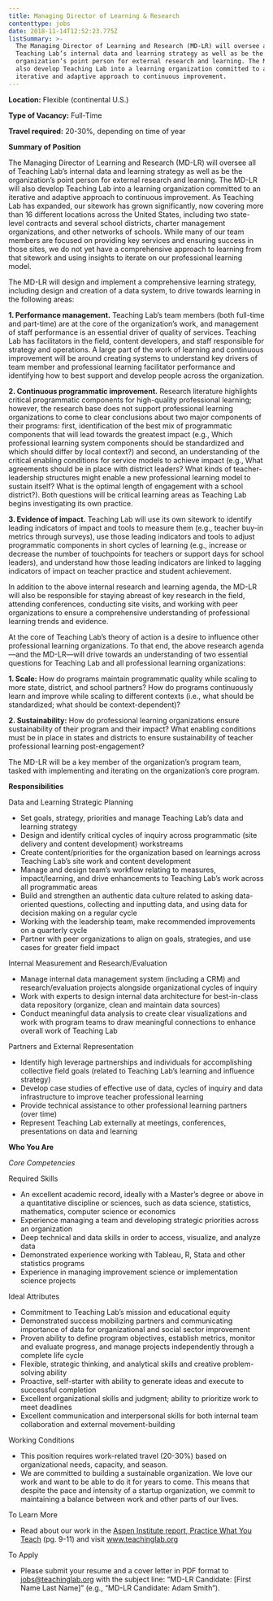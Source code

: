 ```yaml
---
title: Managing Director of Learning & Research
contenttype: jobs
date: 2018-11-14T12:52:23.775Z
listSummary: >-
  The Managing Director of Learning and Research (MD-LR) will oversee all of
  Teaching Lab’s internal data and learning strategy as well as be the
  organization’s point person for external research and learning. The MD-LR will
  also develop Teaching Lab into a learning organization committed to an
  iterative and adaptive approach to continuous improvement.
---
```

**Location:** Flexible (continental U.S.)

**Type of Vacancy:** Full-Time

**Travel required:** 20-30%, depending on time of year

**Summary of Position**

The Managing Director of Learning and Research (MD-LR) will oversee all of Teaching Lab’s internal data and learning strategy as well as be the organization’s point person for external research and learning. The MD-LR will also develop Teaching Lab into a learning organization committed to an iterative and adaptive approach to continuous improvement. As Teaching Lab has expanded, our sitework has grown significantly, now covering more than 16 different locations across the United States, including two state-level contracts and several school districts, charter management organizations, and other networks of schools. While many of our team members are focused on providing key services and ensuring success in those sites, we do not yet have a comprehensive approach to learning from that sitework and using insights to iterate on our professional learning model. 

The MD-LR will design and implement a comprehensive learning strategy, including design and creation of a data system, to drive towards learning in the following areas:

**1. Performance management.** Teaching Lab’s team members (both full-time and part-time) are at the core of the organization’s work, and management of staff performance is an essential driver of quality of services. Teaching Lab has facilitators in the field, content developers, and staff responsible for strategy and operations. A large part of the work of learning and continuous improvement will be around creating systems to understand key drivers of team member and professional learning facilitator performance and identifying how to best support and develop people across the organization. 

**2. Continuous programmatic improvement.** Research literature highlights critical programmatic components for high-quality professional learning; however, the research base does not support professional learning organizations to come to clear conclusions about two major components of their programs: first, identification of the best mix of programmatic components that will lead towards the greatest impact (e.g., Which professional learning system components should be standardized and which should differ by local context?) and second, an understanding of the critical enabling conditions for service models to achieve impact (e.g., What agreements should be in place with district leaders? What kinds of teacher-leadership structures might enable a new professional learning model to sustain itself? What is the optimal length of engagement with a school district?). Both questions will be critical learning areas as Teaching Lab begins investigating its own practice.

**3. Evidence of impact.** Teaching Lab will use its own sitework to identify leading indicators of impact and tools to measure them (e.g., teacher buy-in metrics through surveys), use those leading indicators and tools to adjust programmatic components in short cycles of learning (e.g., increase or decrease the number of touchpoints for teachers or support days for school leaders), and understand how those leading indicators are linked to lagging indicators of impact on teacher practice and student achievement. 

In addition to the above internal research and learning agenda, the MD-LR will also be responsible for staying abreast of key research in the field, attending conferences, conducting site visits, and working with peer organizations to ensure a comprehensive understanding of professional learning trends and evidence. 

At the core of Teaching Lab’s theory of action is a desire to influence other professional learning organizations. To that end, the above research agenda—and the MD-LR—will drive towards an understanding of two essential questions for Teaching Lab and all professional learning organizations:

**1. Scale:** How do programs maintain programmatic quality while scaling to more state, district, and school partners? How do programs continuously learn and improve while scaling to different contexts (i.e., what should be standardized; what should be context-dependent)? 

**2. Sustainability:** How do professional learning organizations ensure sustainability of their program and their impact? What enabling conditions must be in place in states and districts to ensure sustainability of teacher professional learning post-engagement?

The MD-LR will be a key member of the organization’s program team, tasked with implementing and iterating on the organization’s core program. 

**Responsibilities**

Data and Learning Strategic Planning 

* Set goals, strategy, priorities and manage Teaching Lab’s data and learning strategy 
* Design and identify critical cycles of inquiry across programmatic (site delivery and content development) workstreams 
* Create content/priorities for the organization based on learnings across Teaching Lab’s site work and content development
* Manage and design team’s workflow relating to measures, impact/learning, and drive enhancements to Teaching Lab’s work across all programmatic areas 
* Build and strengthen an authentic data culture related to asking data-oriented questions, collecting and inputting data, and using data for decision making on a regular cycle 
* Working with the leadership team, make recommended improvements on a quarterly cycle
* Partner with peer organizations to align on goals, strategies, and use cases for greater field impact 

Internal Measurement and Research/Evaluation 

* Manage internal data management system (including a CRM) and research/evaluation projects alongside organizational cycles of inquiry 
* Work with experts to design internal data architecture for best-in-class data repository (organize, clean and maintain data sources) 
* Conduct meaningful data analysis to create clear visualizations and work with program teams to draw meaningful connections to enhance overall work of Teaching Lab

Partners and External Representation

* Identify high leverage partnerships and individuals for accomplishing collective field goals (related to Teaching Lab’s learning and influence strategy)
* Develop case studies of effective use of data, cycles of inquiry and data infrastructure to improve teacher professional learning
* Provide technical assistance to other professional learning partners (over time)
* Represent Teaching Lab externally at meetings, conferences, presentations on data and learning 

**Who You Are**

_Core Competencies_

Required Skills 

* An excellent academic record, ideally with a Master’s degree or above in a quantitative discipline or sciences, such as data science, statistics, mathematics, computer science or economics
* Experience managing a team and developing strategic priorities across an organization 
* Deep technical and data skills in order to access, visualize, and analyze data
* Demonstrated experience working with Tableau, R, Stata and other statistics programs
* Experience in managing improvement science or implementation science projects 

Ideal Attributes

* Commitment to Teaching Lab’s mission and educational equity 
* Demonstrated success mobilizing partners and communicating importance of data for organizational and social sector improvement
* Proven ability to define program objectives, establish metrics, monitor and evaluate progress, and manage projects independently through a complete life cycle
* Flexible, strategic thinking, and analytical skills and creative problem-solving ability
* Proactive, self-starter with ability to generate ideas and execute to successful completion
* Excellent organizational skills and judgment; ability to prioritize work to meet deadlines
* Excellent communication and interpersonal skills for both internal team collaboration and external movement-building 

Working Conditions

* This position requires work-related travel (20-30%) based on organizational needs, capacity, and season.
* We are committed to building a sustainable organization. We love our work and want to be able to do it for years to come. This means that despite the pace and intensity of a startup organization, we commit to maintaining a balance between work and other parts of our lives.

To Learn More

* Read about our work in the <a href="https://assets.aspeninstitute.org/content/uploads/2017/04/Practice-What-You-Teach.pdf" target="_blank">Aspen Institute report, Practice What You Teach</a> (pg. 9-11) and visit www.teachinglab.org

To Apply

* Please submit your resume and a cover letter in PDF format to jobs@teachinglab.org with the subject line: “MD-LR Candidate: \[First Name Last Name]” (e.g., “MD-LR Candidate: Adam Smith”).
